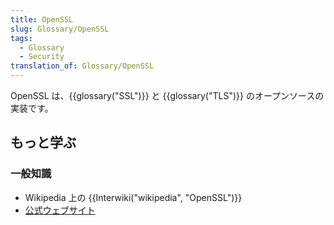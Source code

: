 ```yaml
---
title: OpenSSL
slug: Glossary/OpenSSL
tags:
  - Glossary
  - Security
translation_of: Glossary/OpenSSL
---
```

OpenSSL は、{{glossary("SSL")}} と {{glossary("TLS")}} のオープンソースの実装です。

## もっと学ぶ

### 一般知識

- Wikipedia 上の {{Interwiki("wikipedia", "OpenSSL")}}
- [公式ウェブサイト](http://www.openssl.org/)
